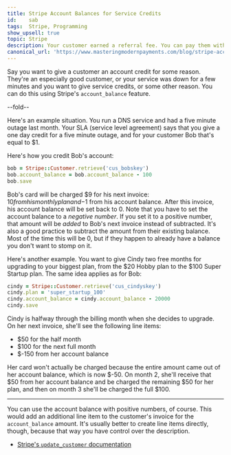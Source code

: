 ```yaml
---
title: Stripe Account Balances for Service Credits
id:    sab
tags:  Stripe, Programming
show_upsell: true
topic: Stripe
description: Your customer earned a referral fee. You can pay them with a credit to their Stripe account balance.
canonical_url: 'https://www.masteringmodernpayments.com/blog/stripe-account-balances-for-service-credits'
---
```


Say you want to give a customer an account credit for some reason. They're an especially good customer, or your service was down for a few minutes and you want to give service credits, or some other reason. You can do this using Stripe's `account_balance` feature.

--fold--

Here's an example situation. You run a DNS service and had a five minute outage last month. Your SLA (service level agreement) says that you give a one day credit for a five minute outage, and for your customer Bob that's equal to $1.

Here's how you credit Bob's account:

```ruby
bob = Stripe::Customer.retrieve('cus_bobskey')
bob.account_balance = bob.account_balance - 100
bob.save
```

Bob's card will be charged $9 for his next invoice: $10 from his monthly plan and -$1 from his account balance. After this invoice, his account balance will be set back to 0. Note that you have to set the account balance to a *negative number*. If you set it to a positive number, that amount will be *added* to Bob's next invoice instead of subtracted. It's also a good practice to subtract the amount from their existing balance. Most of the time this will be 0, but if they happen to already have a balance you don't want to stomp on it.

Here's another example. You want to give Cindy two free months for upgrading to your biggest plan, from the $20 Hobby plan to the $100 Super Startup plan. The same idea applies as for Bob:

```ruby
cindy = Stripe::Customer.retrieve('cus_cindyskey')
cindy.plan = 'super_startup_100'
cindy.account_balance = cindy.account_balance - 20000
cindy.save
```

Cindy is halfway through the billing month when she decides to upgrade. On her next invoice, she'll see the following line items:

* $50 for the half month
* $100 for the next full month
* $-150 from her account balance

Her card won't actually be charged because the entire amount came out of her account balance, which is now $-50. On month 2, she'll receive that $50 from her account balance and be charged the remaining $50 for her plan, and then on month 3 she'll be charged the full $100.

----

You can use the account balance with positive numbers, of course. This would add an additional line item to the customer's invoice for the `account_balance` amount. It's usually better to create line items directly, though, because that way you have control over the description.

* [Stripe's `update_customer` documentation](https://stripe.com/docs/api#update_customer)
